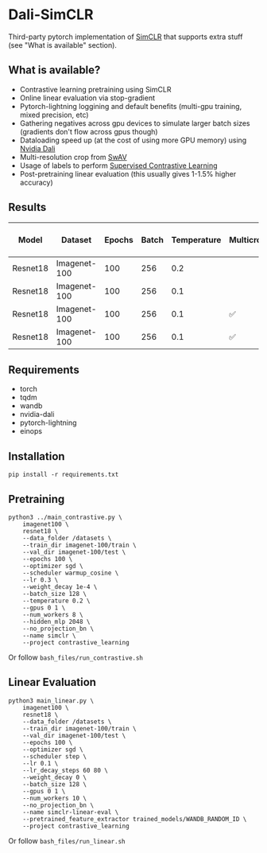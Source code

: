 # Dali-SimCLR

Third-party pytorch implementation of [SimCLR](https://arxiv.org/abs/2002.05709) that supports extra stuff (see "What is available" section).

## What is available?
* Contrastive learning pretraining using SimCLR
* Online linear evaluation via stop-gradient
* Pytorch-lightning loggining and default benefits (multi-gpu training, mixed precision, etc)
* Gathering negatives across gpu devices to simulate larger batch sizes (gradients don't flow across gpus though)
* Dataloading speed up (at the cost of using more GPU memory) using [Nvidia Dali](https://github.com/NVIDIA/DALI)
* Multi-resolution crop from [SwAV](https://arxiv.org/abs/2006.09882)
* Usage of labels to perform [Supervised Contrastive Learning](https://arxiv.org/abs/2004.11362)
* Post-pretraining linear evaluation (this usually gives 1-1.5% higher accuracy)

## Results
| Model    	| Dataset      	| Epochs 	| Batch 	| Temperature 	| Multicrop          	| Dali               	| Supervised         	| Online linear eval 	| Post-pretraining linear eval 	|
|----------	|--------------	|--------	|-------	|-------------	|--------------------	|--------------------	|--------------------	|--------------------	|------------------------------	|
| Resnet18 	| Imagenet-100 	| 100    	| 256   	| 0.2         	|                    	|                    	|                    	| 70.7               	| 71.0                         	|
| Resnet18 	| Imagenet-100 	| 100    	| 256   	| 0.1         	|                    	| :white_check_mark: 	|                    	| 69.9               	| 71.0                         	|
| Resnet18 	| Imagenet-100 	| 100    	| 256   	| 0.1         	| :white_check_mark: 	| :white_check_mark: 	|                    	| 72.4               	| 73.6                         	|
| Resnet18 	| Imagenet-100 	| 100    	| 256   	| 0.1         	| :white_check_mark: 	| :white_check_mark: 	| :white_check_mark: 	| 85.9               	|                              	|
## Requirements
* torch
* tqdm
* wandb
* nvidia-dali
* pytorch-lightning
* einops

## Installation

```
pip install -r requirements.txt
```

## Pretraining
```
python3 ../main_contrastive.py \
    imagenet100 \
    resnet18 \
    --data_folder /datasets \
    --train_dir imagenet-100/train \
    --val_dir imagenet-100/test \
    --epochs 100 \
    --optimizer sgd \
    --scheduler warmup_cosine \
    --lr 0.3 \
    --weight_decay 1e-4 \
    --batch_size 128 \
    --temperature 0.2 \
    --gpus 0 1 \
    --num_workers 8 \
    --hidden_mlp 2048 \
    --no_projection_bn \
    --name simclr \
    --project contrastive_learning
```
Or follow `bash_files/run_contrastive.sh`

## Linear Evaluation
```
python3 main_linear.py \
    imagenet100 \
    resnet18 \
    --data_folder /datasets \
    --train_dir imagenet-100/train \
    --val_dir imagenet-100/test \
    --epochs 100 \
    --optimizer sgd \
    --scheduler step \
    --lr 0.1 \
    --lr_decay_steps 60 80 \
    --weight_decay 0 \
    --batch_size 128 \
    --gpus 0 1 \
    --num_workers 10 \
    --no_projection_bn \
    --name simclr-linear-eval \
    --pretrained_feature_extractor trained_models/WANDB_RANDOM_ID \
    --project contrastive_learning
```
Or follow `bash_files/run_linear.sh`